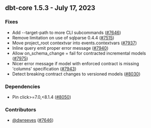 ## dbt-core 1.5.3 - July 17, 2023

### Fixes

- Add --target-path to more CLI subcommands ([#7646](https://github.com/dbt-labs/dbt-core/issues/7646))
- Remove limitation on use of sqlparse 0.4.4 ([#7515](https://github.com/dbt-labs/dbt-core/issues/7515))
- Move project_root contextvar into events.contextvars ([#7937](https://github.com/dbt-labs/dbt-core/issues/7937))
- Inline query emit proper error message ([#7940](https://github.com/dbt-labs/dbt-core/issues/7940))
- Allow on_schema_change = fail for contracted incremental models ([#7975](https://github.com/dbt-labs/dbt-core/issues/7975))
- Nicer error message if model with enforced contract is missing 'columns' specification ([#7943](https://github.com/dbt-labs/dbt-core/issues/7943))
- Detect breaking contract changes to versioned models ([#8030](https://github.com/dbt-labs/dbt-core/issues/8030))

### Dependencies

- Pin click>=7.0,<8.1.4 ([#8050](https://github.com/dbt-labs/dbt-core/pull/8050))

### Contributors
- [@dwreeves](https://github.com/dwreeves) ([#7646](https://github.com/dbt-labs/dbt-core/issues/7646))
